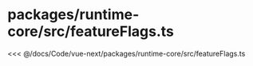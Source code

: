 # packages/runtime-core/src/featureFlags.ts

<<< @/docs/Code/vue-next/packages/runtime-core/src/featureFlags.ts
